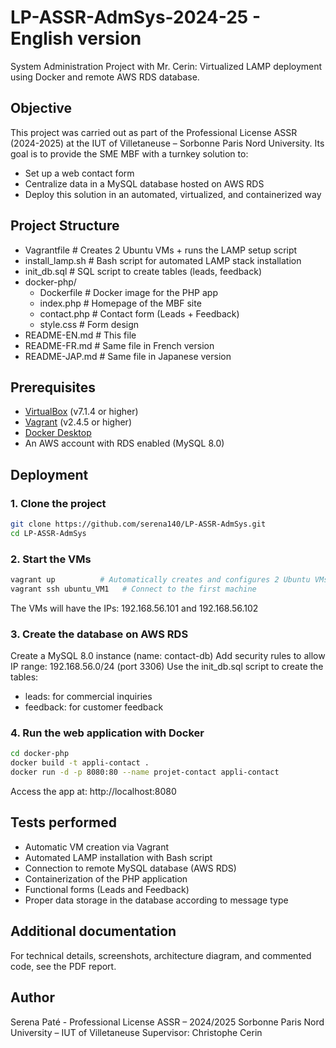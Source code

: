 # LP-ASSR-AdmSys-2024-25 - English version
System Administration Project with Mr. Cerin: Virtualized LAMP deployment using Docker and remote AWS RDS database.

## Objective
This project was carried out as part of the Professional License ASSR (2024-2025) at the IUT of Villetaneuse – Sorbonne Paris Nord University.
Its goal is to provide the SME MBF with a turnkey solution to:

- Set up a web contact form
- Centralize data in a MySQL database hosted on AWS RDS
- Deploy this solution in an automated, virtualized, and containerized way

## Project Structure
- Vagrantfile # Creates 2 Ubuntu VMs + runs the LAMP setup script
- install_lamp.sh # Bash script for automated LAMP stack installation
- init_db.sql # SQL script to create tables (leads, feedback)
- docker-php/
  - Dockerfile # Docker image for the PHP app
  - index.php # Homepage of the MBF site
  - contact.php # Contact form (Leads + Feedback)
  - style.css # Form design
- README-EN.md # This file
- README-FR.md # Same file in French version
- README-JAP.md # Same file in Japanese version
  
## Prerequisites

- [VirtualBox](https://www.virtualbox.org/) (v7.1.4 or higher)
- [Vagrant](https://developer.hashicorp.com/vagrant/downloads) (v2.4.5 or higher)
- [Docker Desktop](https://www.docker.com/products/docker-desktop/)
- An AWS account with RDS enabled (MySQL 8.0)
  
## Deployment

### 1. Clone the project

```bash
git clone https://github.com/serena140/LP-ASSR-AdmSys.git
cd LP-ASSR-AdmSys
```

### 2. Start the VMs

```bash
vagrant up          # Automatically creates and configures 2 Ubuntu VMs  
vagrant ssh ubuntu_VM1   # Connect to the first machine
```
The VMs will have the IPs: 192.168.56.101 and 192.168.56.102

### 3. Create the database on AWS RDS
Create a MySQL 8.0 instance (name: contact-db)
Add security rules to allow IP range: 192.168.56.0/24 (port 3306)
Use the init_db.sql script to create the tables:
- leads: for commercial inquiries
- feedback: for customer feedback

### 4. Run the web application with Docker
```bash
cd docker-php
docker build -t appli-contact .
docker run -d -p 8080:80 --name projet-contact appli-contact
```
Access the app at: http://localhost:8080

## Tests performed
- Automatic VM creation via Vagrant
- Automated LAMP installation with Bash script
- Connection to remote MySQL database (AWS RDS)
- Containerization of the PHP application
- Functional forms (Leads and Feedback)
- Proper data storage in the database according to message type

## Additional documentation
For technical details, screenshots, architecture diagram, and commented code, see the PDF report.

## Author
Serena Paté - Professional License ASSR – 2024/2025
Sorbonne Paris Nord University – IUT of Villetaneuse
Supervisor: Christophe Cerin
